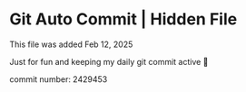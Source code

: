 # Git Auto Commit | Hidden File

This file was added Feb 12, 2025

Just for fun and keeping my daily git commit active 🤪

commit number: 2429453
